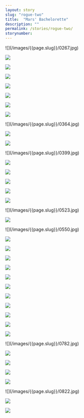 ```yaml
---
layout: story
slug: "rogue-two"
title:  "Mars' Bachelorette"
description: ""
permalink: /stories/rogue-two/
storynumber: 
---
```


<div class="double"></div>
![](/images/{{page.slug}}/0267.jpg)

![](/images/{{page.slug}}/0275.jpg)

![](/images/{{page.slug}}/0279.jpg)

<!-- ![](/images/{{page.slug}}/0293.jpg) -->

![](/images/{{page.slug}}/0300.jpg)

![](/images/{{page.slug}}/0311.jpg)

![](/images/{{page.slug}}/0326.jpg)

![](/images/{{page.slug}}/0333.jpg)

![](/images/{{page.slug}}/0343.jpg)

<div class="double"></div>
![](/images/{{page.slug}}/0364.jpg)

![](/images/{{page.slug}}/0370.jpg)

![](/images/{{page.slug}}/0388.jpg)

<div class="double"></div>
![](/images/{{page.slug}}/0399.jpg)

![](/images/{{page.slug}}/0447.jpg)

![](/images/{{page.slug}}/0428.jpg)

<!-- ![](/images/{{page.slug}}/0441.jpg) -->



![](/images/{{page.slug}}/0464.jpg)

![](/images/{{page.slug}}/0482.jpg)

<!-- ![](/images/{{page.slug}}/0487.jpg) -->

<!-- ![](/images/{{page.slug}}/0494.jpg) -->

![](/images/{{page.slug}}/0515.jpg)

<div class="double"></div>
![](/images/{{page.slug}}/0523.jpg)

![](/images/{{page.slug}}/0526.jpg)

<div class="double"></div>
![](/images/{{page.slug}}/0550.jpg)

![](/images/{{page.slug}}/0552.jpg)

<!-- ![](/images/{{page.slug}}/0568.jpg) -->

<!-- ![](/images/{{page.slug}}/0569.jpg) -->

![](/images/{{page.slug}}/0618.jpg)

![](/images/{{page.slug}}/0645.jpg)

![](/images/{{page.slug}}/0664.jpg)

![](/images/{{page.slug}}/0679.jpg)

![](/images/{{page.slug}}/0684.jpg)

![](/images/{{page.slug}}/0694.jpg)

![](/images/{{page.slug}}/0714.jpg)

<!-- ![](/images/{{page.slug}}/0726.jpg) -->

<!-- ![](/images/{{page.slug}}/0740.jpg) -->

<!-- ![](/images/{{page.slug}}/0756.jpg) -->

![](/images/{{page.slug}}/0758.jpg)

![](/images/{{page.slug}}/0773.jpg)

![](/images/{{page.slug}}/0779.jpg)

<div class="double"></div>
![](/images/{{page.slug}}/0782.jpg)

![](/images/{{page.slug}}/0783.jpg)

<!-- ![](/images/{{page.slug}}/0788.jpg) -->

![](/images/{{page.slug}}/0791.jpg)

![](/images/{{page.slug}}/0801.jpg)

![](/images/{{page.slug}}/0806.jpg)

<!-- ![](/images/{{page.slug}}/0819.jpg) -->

<div class="double"></div>
![](/images/{{page.slug}}/0822.jpg)

<!-- ![](/images/{{page.slug}}/0826.jpg) -->

![](/images/{{page.slug}}/0831.jpg)

![](/images/{{page.slug}}/0872.jpg)

